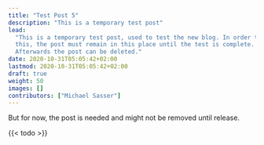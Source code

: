 ```yaml
---
title: "Test Post 5"
description: "This is a temporary test post"
lead:
  "This is a temporary test post, used to test the new blog. In order to do
  this, the post must remain in this place until the test is complete.
  Afterwards the post can be deleted."
date: 2020-10-31T05:05:42+02:00
lastmod: 2020-10-31T05:05:42+02:00
draft: true
weight: 50
images: []
contributors: ["Michael Sasser"]
---
```


But for now, the post is needed and might not be removed until release.

{{< todo >}}
